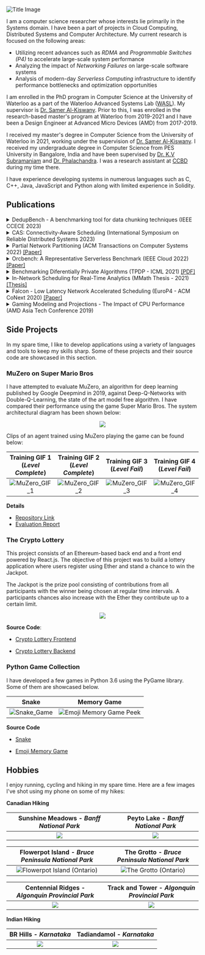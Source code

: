 ![Title Image](Title_Image_2.jpg)

I am a computer science researcher whose interests lie primarily in the Systems domain. I have been a part of projects in Cloud Computing, Distributed Systems and Computer Architecture. My current research is focused on the following areas:
  - Utilizing recent advances such as _RDMA_ and _Programmable Switches (P4)_ to accelerate large-scale system performance
  - Analyzing the impact of _Networking Failures_ on large-scale software systems
  - Analysis of modern-day _Serverless Computing_ infrastructure to identify performance bottlenecks and optimization opportunities

I am enrolled in the PhD program in Computer Science at the University of Waterloo as a part of the Waterloo Advanced Systems Lab ([WASL](https://wasl.uwaterloo.ca/)). My supervisor is [Dr. Samer Al-Kiswany](https://cs.uwaterloo.ca/~alkiswan/index.html). Prior to this, I was enrolled in the research-based master's program at Waterloo from 2019-2021 and I have been a Design Engineer at Advanced Micro Devices (AMD) from 2017-2019. 

I received my master's degree in Computer Science from the University of Waterloo in 2021, working under the supervision of  [Dr. Samer Al-Kiswany](https://cs.uwaterloo.ca/~alkiswan/index.html). I received my undergraduate degree in Computer Science from PES University in Bangalore, India and have been supervised by [Dr. K.V Subramaniam](https://www.linkedin.com/in/kalsubra/?originalSubdomain=in) and [Dr. Phalachandra](https://staff.pes.edu/nm1313). I was a research assistant at [CCBD](http://research.pes.edu/cloud-computing-big-data/) during my time there.

I have experience developing systems in numerous languages such as C, C++, Java, JavaScript and Python along with limited experience in Solidity.

## Publications

<details> <summary> 
   DedupBench - A benchmarking tool for data chunking techniques (IEEE CCECE 2023)
  </summary>
  Alan Liu, Abdelrahman Ba'ba', _Sreeharsha Udayashankar_ and Samer Al-Kiswany
</details>

<details> <summary> 
  CAS: Connectivity-Aware Scheduling (International Symposium on Reliable Distributed Systems 2023) 
</summary>
  Sara Qunaibi, _Sreeharsha Udayashankar_ and Samer Al-Kiswany
</details>

<details> <summary> 
  Partial Network Partitioning (ACM Transactions on Computer Systems 2022) <a href="https://dl.acm.org/doi/10.1145/3576192">[Paper]</a>
</summary>
  Basil Alkhatib, _Sreeharsha Udayashankar_, Sara Qunaibi, Ahmed Alquraan, Mohammed Alfatafta, Wael Al-Manasrah, Alex Depoutovitch and Samer Al-Kiswany
</details>
  
<details> <summary> 
  Orcbench: A Representative Serverless Benchmark (IEEE Cloud 2022) <a href="https://ieeexplore.ieee.org/document/9860528")>[Paper]</a> 
</summary>
  Ryan Hancock, _Sreeharsha Udayashankar_, Ali Mashtizadeh and Samer Al-Kiswany
</details>
  
<details> <summary> 
  Benchmarking Diferentially Private Algorithms (TPDP - ICML 2021) <a href="https://tpdp.journalprivacyconfidentiality.org/2021/papers/NingUQKH21.pdf">[PDF]</a>
</summary>
   Huiyi Ning, _Sreeharsha Udayashankar_, Sara Qunaibi, Karl Knopf and Xi He
</details>
  
<details> <summary> 
  In-Network Scheduling for Real-Time Analytics (MMath Thesis - 2021) <a href="https://uwspace.uwaterloo.ca/handle/10012/16922">[Thesis]</a>
</summary>
  _Sreeharsha Udayashankar_
</details>
  
<details> <summary>
  Falcon - Low Latency Network Accelerated Scheduling (EuroP4 - ACM CoNext 2020) <a href="https://dl.acm.org/doi/10.1145/3426744.3431322">[Paper]</a> 
</summary>
  Ibrahim Kettaneh, _Sreeharsha Udayashankar_, Ashraf Abdel-Hadi, Robin Grosman and Samer Al-Kiswany
</details>
  
<details> <summary> 
  Gaming Modeling and Projections - The Impact of CPU Performance (AMD Asia Tech Conference 2019) 
</summary>
  _Sreeharsha Udayashankar_, Saumya Chandra and Don Cherepacha
</details>

## Side Projects

In my spare time, I like to develop applications using a variety of languages and tools to keep my skills sharp. Some of these projects and their source code are showcased in this section.

### MuZero on Super Mario Bros

I have attempted to evaluate MuZero, an algorithm for deep learning published by Google Deepmind in 2019, against Deep-Q-Networks with Double-Q-Learning, the state of the art model free algorithm. I have compared their performance using the game Super Mario Bros. The system architectural diagram has been shown below:

  <p align="center">
    <img src="MuZero_Architecture.jpg">
  </p>


Clips of an agent trained using MuZero playing the game can be found below:

|     Training GIF 1 (_Level Complete_)  |  Training GIF 2 (_Level Complete_)  | Training GIF 3 (_Level Fail_) | Training GIF 4 (_Level Fail_) |
:-------------------------:|:-------------------------:|:-------------------------:|:-------------------------:
| ![MuZero_GIF_1](MuZero_Mario_GIF_1.gif) | ![MuZero_GIF_2](MuZero_Mario_GIF_2.gif) | ![MuZero_GIF_3](MuZero_Mario_GIF_3.gif) | ![MuZero_GIF_4](MuZero_Mario_GIF_4.gif) |

**Details**

- [Repository Link](https://github.com/sreeharshau/muzero-super-mario-bros)
- [Evaluation Report](Evaluating_MuZero_Super_Mario_Bros.pdf)

### The Crypto Lottery

This project consists of an Ethereum-based back end and a front end powered by React.js. The objective of this project was to build a lottery application where users register using Ether and stand a chance to win the Jackpot. 

The Jackpot is the prize pool consisting of contributions from all participants with the winner being chosen at regular time intervals. A participants chances also increase with the Ether they contribute up to a certain limit.
 
 <p align="center">
    <img src="LotteryApplication_InformationScreen.png">
  </p>


**Source Code**:

- [Crypto Lottery Frontend](https://github.com/sreeharshau/EthereumLotteryApplication_ReactUI)

- [Crypto Lottery Backend](https://github.com/sreeharshau/EthereumLottery_SmartContract)


### Python Game Collection

I have developed a few games in Python 3.6 using the PyGame library. Some of them are showcased below.

| Snake    | Memory Game    |
:-------------------------:|:-------------------------:
| ![Snake_Game](Snake_TitleImage.jpg) | ![Emoji Memory Game Peek](MemoryGame_CardsActive.png) |

**Source Code**

 - [Snake](https://github.com/sreeharshau/snake-python)

 - [Emoji Memory Game](https://github.com/sreeharshau/memory-game-python)

## Hobbies

I enjoy running, cycling and hiking in my spare time. Here are a few images I've shot using my phone on some of my hikes:

**Canadian Hiking**

| Sunshine Meadows - _Banff National Park_ | Peyto Lake - _Banff National Park_  |
:-------------------------:|:-------------------------:
![](Sunshine_Banff.jpg)  |  ![](Peyto_Banff.jpg)

| Flowerpot Island - _Bruce Peninsula National Park_ |   The Grotto - _Bruce Peninsula National Park_  |
:-------------------------:|:-------------------------:
![Flowerpot Island (_Ontario_)](Flowerpot_Bruce.jpg)  |  ![The Grotto (_Ontario_)](Grotto_Bruce.jpg)

| Centennial Ridges - _Algonquin Provincial Park_ |  Track and Tower - _Algonquin Provincial Park_ |
:-------------------------:|:-------------------------:
![](Algonquin_2020_2.jpg)  |  ![](TrackTower_Algonquin.jpg)



**Indian Hiking** 

BR Hills - _Karnataka_   |  Tadiandamol - _Karnataka_
:-------------------------:|:-------------------------:
![](BRHills_2019.jpg)  |  ![](Tadiandamol_2019.jpg)





